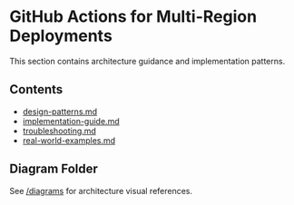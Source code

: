 # GitHub Actions for Multi-Region Deployments

This section contains architecture guidance and implementation patterns.

## Contents
- [design-patterns.md](design-patterns.md)
- [implementation-guide.md](implementation-guide.md)
- [troubleshooting.md](troubleshooting.md)
- [real-world-examples.md](real-world-examples.md)

## Diagram Folder
See [/diagrams](./diagrams) for architecture visual references.
